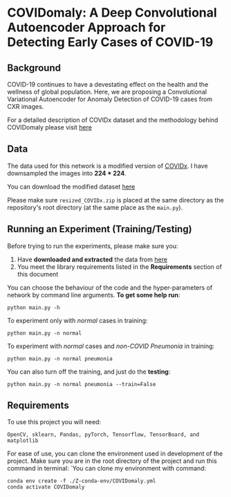 # COVIDomaly: A Deep Convolutional Autoencoder Approach for Detecting Early Cases of COVID-19

## Background 

COVID-19 continues to have a devestating effect on the health and the wellness
 of global population. Here, we are proposing a Convolutional
 Variational Autoencoder for Anomaly Detection of COVID-19 cases from CXR images. 

For a detailed description of COVIDx dataset and the methodology behind COVIDomaly please visit [here](https://arxiv.org/abs/2010.02814)
## Data

The data used for this network is a modified version of [COVIDx](https://github.com/lindawangg/COVID-Net/blob/master/docs/COVIDx.md). I have downsampled the images into  **224 * 224**.

You can download the modified dataset [here](https://drive.google.com/file/d/1OUvFc96sHbbzRbfQrRbyU4XCeWD6NAU3/view?usp=sharing)

Please make sure `resized_COVIDx.zip` is placed at the same directory as the repository's root directory (at the same place as the `main.py`). 



## Running an Experiment (Training/Testing)

Before trying to run the experiments, please make sure you:

1. Have **downloaded and extracted** the data from [here](https://drive.google.com/file/d/1OUvFc96sHbbzRbfQrRbyU4XCeWD6NAU3/view?usp=sharing)
2. You meet the library requirements listed in the **Requirements** section of this document 

You can choose the behaviour of the code and the hyper-parameters of network by command line arguments.
**To get some help run**: 

```
python main.py -h
```

To experiment only with *normal* cases in training:
```
python main.py -n normal
```

To experiment with *normal* cases and *non-COVID Pneumonia* in training:
```
python main.py -n normal pneumonia
```

You can also turn off the training, and just do the **testing**:
```
python main.py -n normal pneumonia --train=False
```

## Requirements

To use this project you will need:

```OpenCV, sklearn, Pandas, pyTorch, Tensorflow, TensorBoard, and matplotlib```

For ease of use, you can clone the environment used in development of the project. Make sure you 
are in the root directory of the project and run this command in terminal:
`You can clone my environment with command:
```
conda env create -f ./Z-conda-env/COVIDomaly.yml
conda activate COVIDomaly
````